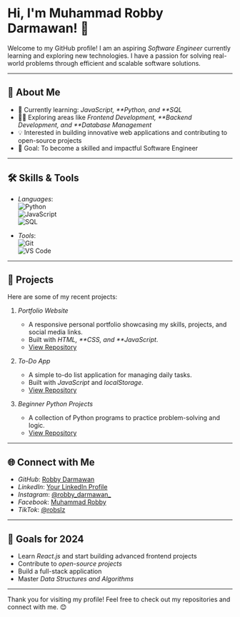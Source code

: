 # Hi, I'm Muhammad Robby Darmawan! 👋

Welcome to my GitHub profile! I am an aspiring _Software Engineer_ currently learning and exploring new technologies. I have a passion for solving real-world problems through efficient and scalable software solutions.

---

## 🚀 About Me

- 🌱 Currently learning: _JavaScript, **Python, and **SQL_
- 👨‍💻 Exploring areas like _Frontend Development, **Backend Development, and **Database Management_
- 💡 Interested in building innovative web applications and contributing to open-source projects
- 🌟 Goal: To become a skilled and impactful Software Engineer

---

## 🛠️ Skills & Tools

- _Languages_:  
  ![Python](https://img.shields.io/badge/-Python-3776AB?logo=python&logoColor=white&style=flat-square)  
  ![JavaScript](https://img.shields.io/badge/-JavaScript-F7DF1E?logo=javascript&logoColor=black&style=flat-square)  
  ![SQL](https://img.shields.io/badge/-SQL-4479A1?logo=mysql&logoColor=white&style=flat-square)  

- _Tools_:  
  ![Git](https://img.shields.io/badge/-Git-F05032?logo=git&logoColor=white&style=flat-square)  
  ![VS Code](https://img.shields.io/badge/-VSCode-007ACC?logo=visual-studio-code&logoColor=white&style=flat-square)

---

## 📂 Projects

Here are some of my recent projects:

1. _Portfolio Website_

   - A responsive personal portfolio showcasing my skills, projects, and social media links.
   - Built with _HTML, **CSS, and **JavaScript_.
   - [View Repository](#)

2. _To-Do App_

   - A simple to-do list application for managing daily tasks.
   - Built with _JavaScript_ and _localStorage_.
   - [View Repository](#)

3. _Beginner Python Projects_
   - A collection of Python programs to practice problem-solving and logic.
   - [View Repository](#)

---

## 🌐 Connect with Me

- _GitHub_: [Robby Darmawan](https://github.com/RobbyDarmawann)
- _LinkedIn_: [Your LinkedIn Profile](#)
- _Instagram_: [@robby_darmawan_](https://www.instagram.com/robby_darmawan_)
- _Facebook_: [Muhammad Robby](https://www.facebook.com/people/Muhammad-Robby/pfbid08mXG6xWB7aZq8xVTewWfYZ4PeZ2xLWDxYzmRs6veWhAi52PbE22p6Ubya3EYGQyGl/?rdid=i2b4e8HrWLny3ziy&share_url=https%3A%2F%2Fwww.facebook.com%2Fshare%2F1DQ1K7J9oM%2F)
- _TikTok_: [@robslz](https://www.tiktok.com/@robslz)

---

## 📝 Goals for 2024

- Learn _React.js_ and start building advanced frontend projects
- Contribute to _open-source projects_
- Build a full-stack application
- Master _Data Structures and Algorithms_

---

Thank you for visiting my profile! Feel free to check out my repositories and connect with me. 😊